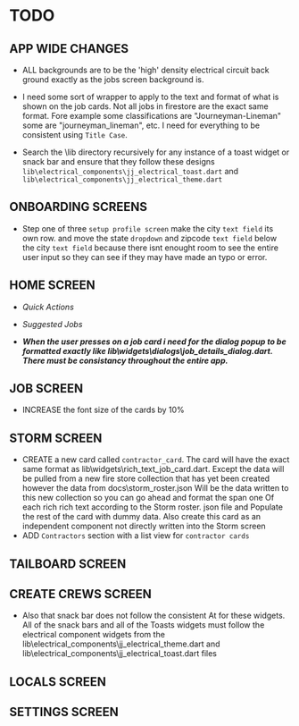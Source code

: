 # TODO

## APP WIDE CHANGES

- ALL backgrounds are to be the 'high' density electrical circuit back ground exactly as the jobs screen background is.

- I need some sort of wrapper to apply to the text and format of what is shown on the job cards. Not all jobs in firestore are the exact same format. Fore example some classifications are "Journeyman-Lineman" some are "journeyman_lineman", etc. I need for everything to be consistent using `Title Case`.
- Search the \lib directory recursively for any instance of a toast widget or snack bar and ensure that they follow these designs `lib\electrical_components\jj_electrical_toast.dart` and `lib\electrical_components\jj_electrical_theme.dart`

## ONBOARDING SCREENS

- Step one of three `setup profile screen` make the city `text field` its own row. and move the state `dropdown` and zipcode `text field` below the city `text field` because there isnt enought room to see the entire user input so they can see if they may have made an typo or error.

## HOME SCREEN

- *Quick Actions*

- *Suggested Jobs*

- ***When the user presses on a job card i need for the dialog popup to be formatted exactly like lib\widgets\dialogs\job_details_dialog.dart. There must be consistancy throughout the entire app.***

## JOB SCREEN

- INCREASE the font size of the cards by 10%

## STORM SCREEN

- CREATE a new card called `contractor_card`. The card will have the exact same format as lib\widgets\rich_text_job_card.dart. Except the data will be pulled from a new fire store collection that has yet been created however the data from docs\storm_roster.json Will be the data written to this new collection so you can go ahead and format the span one Of each rich rich text according to the Storm roster. json file and Populate the rest of the card with dummy data. Also create this card as an independent component not directly written into the Storm screen
- ADD `Contractors` section with a list view for `contractor cards`

## TAILBOARD SCREEN

## CREATE CREWS SCREEN

- Also that snack bar does not follow the consistent At for these widgets. All of the snack bars and all of the Toasts widgets must follow the electrical component widgets from the lib\electrical_components\jj_electrical_theme.dart and lib\electrical_components\jj_electrical_toast.dart files

## LOCALS SCREEN

## SETTINGS SCREEN
